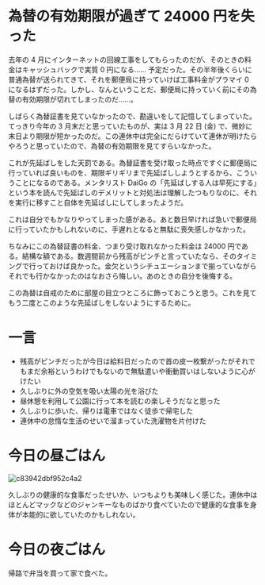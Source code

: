 # 為替の有効期限が過ぎて 24000 円を失った
去年の 4 月にインターネットの回線工事をしてもらったのだが、そのときの料金はキャッシュバックで実質 0 円になる...... 予定だった。その半年後くらいに普通為替が送られてきて、それを郵便局に持っていけば工事料金がプラマイ 0 になるはずだった。しかし、なんということだ、郵便局に持っていく前にその為替の有効期限が切れてしまったのだ......。

しばらく為替証書を見ていなかったので、勘違いをして記憶してしまっていた。てっきり今年の 3 月末だと思っていたものが、実は 3 月 22 日 (金) で、微妙に末日より期限が短かったのだ。この連休中は完全にだらけていて連休が明けたらやろうと思っていたので、為替の有効期限を見てすらいなかった。

これが先延ばしをした天罰である。為替証書を受け取った時点ですぐに郵便局に行っていれば良いものを、期限ギリギリまで先延ばししようとするから、こういうことになるのである。メンタリスト DaiGo の「先延ばしする人は早死にする」という本を読んで先延ばしのデメリットと対処法は理解したつもりなのに、それを実行に移すこと自体を先延ばしにしてしまったようだ。

これは自分でもかなりやってしまった感がある。あと数日早ければ急いで郵便局に行っていたかもしれないのに、手遅れとなると無駄に喪失感しかなかった。

ちなみにこの為替証書の料金、つまり受け取れなかった料金は 24000 円である。結構な額である。数週間前から残高がピンチと言っていたなら、そのタイミングで行っておけば良かった。金欠というシチュエーションまで揃っていながらそれでも行かなかったのはなおさら悔しい。あのときの自分を後悔する。

この為替は自戒のために部屋の目立つところに飾っておこうと思う。これを見てもう二度とこのような先延ばしをしないようにするために。

# 一言
- 残高がピンチだったが今日は給料日だったので首の皮一枚繋がったがそれでもまだ余裕というわけでもないので無駄遣いや衝動買いはしないように心がけたい
- 久しぶりに外の空気を吸い太陽の光を浴びた
- 昼休憩を利用して公園に行って本を読むの楽しそうだなと思った
- 久しぶりに歩いた、帰りは電車ではなく徒歩で帰宅した
- 連休中の怠惰な生活のせいで溜まっていた洗濯物を片付けた

# 今日の昼ごはん
![c83942dbf952c4a2](https://noraworld.github.io/box-bulbasaur/2019/03/c83942dbf952c4a2.jpg)

久しぶりの健康的な食事だったせいか、いつもよりも美味しく感じた。連休中はほとんどマックなどのジャンキーなものばかり食べていたので健康的な食事を身体が本能的に欲していたのかもしれない。

# 今日の夜ごはん
帰路で弁当を買って家で食べた。
